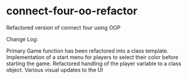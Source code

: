 # connect-four-oo-refactor
Refactored version of connect four using OOP

Change Log:

Primary Game function has been refactored into a class template.
Implementation of a start menu for players to select their color before starting the game.
Refactored handling of the player variable to a class object.
Various visual updates to the UI
